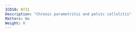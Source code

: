 ```yaml
---
ICD10: N731
Description: "Chronic parametritis and pelvic cellulitis"
Matters: No
Weight: 0
---
```

